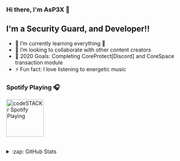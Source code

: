 ### Hi there, I'm AsP3X 👋

<!--[![Website](https://img.shields.io/website?label=codeSTACKr.com&style=for-the-badge&url=https%3A%2F%2Fcodestackr.com)](https://codestackr.com)
[![Twitter Follow](https://img.shields.io/twitter/follow/codeSTACKr?color=1DA1F2&logo=twitter&style=for-the-badge)](https://twitter.com/intent/follow?original_referer=https%3A%2F%2Fgithub.com%2FcodeSTACKr&screen_name=codeSTACKr)-->

## I'm a Security Guard, and Developer!!

- 🌱 I’m currently learning everything 🤣
- 👯 I’m looking to collaborate with other content creators
- 🥅 2020 Goals: Completing CoreProtect[Discord] and CoreSpace transaction module
- ⚡ Fun fact: I love listening to energetic music

### Spotify Playing 🎧

[<img src="https://i.scdn.co/image/ab67706c0000bebb5e3e347bc3e9254627df4619" alt="codeSTACKr Spotify Playing" width="100" />](https://open.spotify.com/track/6HtdFQv2HsXJ44eanhuRcm?si=FnTjQI_sSHm2NQUZfgiJig)

<br />
<details>
  <summary>:zap: GitHub Stats</summary>

  [![Anurag's GitHub stats](https://github-readme-stats.vercel.app/api?username=AsP3X)](https://github.com/anuraghazra/github-readme-stats)
</details>

[website]: https://codeSTACKr.com
[course]: http://vsCodeHero.com
[twitter]: https://twitter.com/codeSTACKr
[youtube]: https://youtube.com/codeSTACKr
[instagram]: https://instagram.com/codeSTACKr
[linkedin]: https://linkedin.com/in/codeSTACKr
[webdevplaylist]: https://www.youtube.com/playlist?list=PLkwxH9e_vrAJ0WbEsFA9W3I1W-g_BTsbt
[jsplaylist]: https://www.youtube.com/playlist?list=PLkwxH9e_vrALRJKu7wfXby3MKeflhTu6B
[cssplaylist]: https://www.youtube.com/playlist?list=PLkwxH9e_vrALSdvZuEh6gqQdmDoDIoqz4
[reactplaylist]: https://www.youtube.com/playlist?list=PLkwxH9e_vrAK4TdffpxKY3QGyHCpxFcQ0
